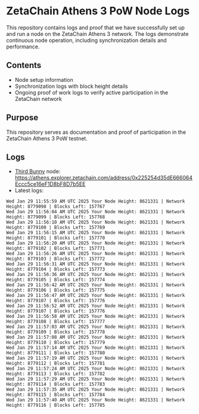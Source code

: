 # ZetaChain Athens 3 PoW Node Logs
This repository contains logs and proof that we have successfully set up and run a node on the ZetaChain Athens 3 network. The logs demonstrate continuous node operation, including synchronization details and performance.

## Contents
- Node setup information
- Synchronization logs with block height details
- Ongoing proof of work logs to verify active participation in the ZetaChain network

## Purpose
This repository serves as documentation and proof of participation in the ZetaChain Athens 3 PoW testnet.

## Logs

- [Third Bunny](https://thirdbunny.xyz/) node: https://athens.explorer.zetachain.com/address/0x225254d35dE666064Eccc5ce16eF1D8bF8D7b5EE
- Latest logs:
```
Wed Jan 29 11:55:59 AM UTC 2025 Your Node Height: 8621331 | Network Height: 8779098 | Blocks Left: 157767
Wed Jan 29 11:56:04 AM UTC 2025 Your Node Height: 8621331 | Network Height: 8779099 | Blocks Left: 157768
Wed Jan 29 11:56:10 AM UTC 2025 Your Node Height: 8621331 | Network Height: 8779100 | Blocks Left: 157769
Wed Jan 29 11:56:15 AM UTC 2025 Your Node Height: 8621331 | Network Height: 8779101 | Blocks Left: 157770
Wed Jan 29 11:56:20 AM UTC 2025 Your Node Height: 8621331 | Network Height: 8779102 | Blocks Left: 157771
Wed Jan 29 11:56:26 AM UTC 2025 Your Node Height: 8621331 | Network Height: 8779103 | Blocks Left: 157772
Wed Jan 29 11:56:31 AM UTC 2025 Your Node Height: 8621331 | Network Height: 8779104 | Blocks Left: 157773
Wed Jan 29 11:56:36 AM UTC 2025 Your Node Height: 8621331 | Network Height: 8779105 | Blocks Left: 157774
Wed Jan 29 11:56:42 AM UTC 2025 Your Node Height: 8621331 | Network Height: 8779106 | Blocks Left: 157775
Wed Jan 29 11:56:47 AM UTC 2025 Your Node Height: 8621331 | Network Height: 8779107 | Blocks Left: 157776
Wed Jan 29 11:56:52 AM UTC 2025 Your Node Height: 8621331 | Network Height: 8779107 | Blocks Left: 157776
Wed Jan 29 11:56:58 AM UTC 2025 Your Node Height: 8621331 | Network Height: 8779108 | Blocks Left: 157777
Wed Jan 29 11:57:03 AM UTC 2025 Your Node Height: 8621331 | Network Height: 8779109 | Blocks Left: 157778
Wed Jan 29 11:57:08 AM UTC 2025 Your Node Height: 8621331 | Network Height: 8779110 | Blocks Left: 157779
Wed Jan 29 11:57:14 AM UTC 2025 Your Node Height: 8621331 | Network Height: 8779111 | Blocks Left: 157780
Wed Jan 29 11:57:19 AM UTC 2025 Your Node Height: 8621331 | Network Height: 8779112 | Blocks Left: 157781
Wed Jan 29 11:57:24 AM UTC 2025 Your Node Height: 8621331 | Network Height: 8779113 | Blocks Left: 157782
Wed Jan 29 11:57:29 AM UTC 2025 Your Node Height: 8621331 | Network Height: 8779114 | Blocks Left: 157783
Wed Jan 29 11:57:35 AM UTC 2025 Your Node Height: 8621331 | Network Height: 8779115 | Blocks Left: 157784
Wed Jan 29 11:57:40 AM UTC 2025 Your Node Height: 8621331 | Network Height: 8779116 | Blocks Left: 157785
```
